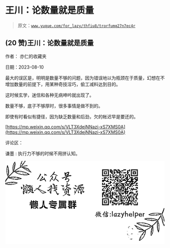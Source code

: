 # 王川：论数量就是质量

> 原文：[`www.yuque.com/for_lazy/thfiu8/trorfumq27n7ec4r`](https://www.yuque.com/for_lazy/thfiu8/trorfumq27n7ec4r)



## (20 赞)王川：论数量就是质量 

作者： 亦仁的收藏夹 

日期：2023-08-10 

最大的误区是，明明是数量不够的问题，因为错误地以为瓶颈在于质量，幻想在不增加数量的前提下，用某种奇技淫巧，偷工减料达到目的。 

这时候玄学，迷信和各种无病呻吟就出现了。 

数量不够，底子不够厚时，很多事情是做不到的。 

即使有时看似有捷径，因为缺乏数量和后劲，欠的帐迟早是要还的。 

[https://mp.weixin.qq.com/s/VLT3XdejNNazi-xS7XMS0A](https://mp.weixin.qq.com/s/VLT3XdejNNazi-xS7XMS0A) 

评论区： 

谦墨 : 执行力不够的时候不用拼认知。 

![](img/894d30a529e7c37bcd3392323c99941c.png)  